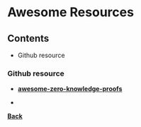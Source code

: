 # Awesome Resources

## Contents

- Github resource

### Github resource

- [**awesome-zero-knowledge-proofs**](https://github.com/matter-labs/awesome-zero-knowledge-proofs)

  

- 





  [**Back**](https://github.com/Whisker17/zkpThings/blob/master/README.md)
